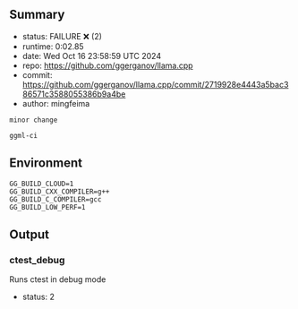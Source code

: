 ## Summary

- status:  FAILURE ❌ (2)
- runtime: 0:02.85
- date:    Wed Oct 16 23:58:59 UTC 2024
- repo:    https://github.com/ggerganov/llama.cpp
- commit:  https://github.com/ggerganov/llama.cpp/commit/2719928e4443a5bac386571c3588055386b9a4be
- author:  mingfeima
```
minor change

ggml-ci
```

## Environment

```
GG_BUILD_CLOUD=1
GG_BUILD_CXX_COMPILER=g++
GG_BUILD_C_COMPILER=gcc
GG_BUILD_LOW_PERF=1
```

## Output

### ctest_debug

Runs ctest in debug mode
- status: 2
```

```

